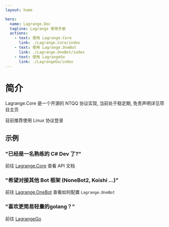 ```yaml
---
layout: home

hero:
  name: Lagrange.Doc
  tagline: Lagrange 使用手册
  actions:
    - text: 使用 Lagrange.Core
      link: ./Lagrange.Core/index
    - text: 使用 Lagrange.OneBot
      link: ./Lagrange.OneBot/index
    - text: 使用 LagrangeGo
      link: ./LagrangeGo/index
---
```


# 简介

Lagrange.Core 是一个开源的 NTQQ 协议实现, 当前处于稳定期, 免责声明详见项目主页

目前推荐使用 Linux 协议登录

## 示例

### "已经是一名熟练的 C# Dev 了?"

前往 [Lagrange.Core](./Lagrange.Core/index.md) 查看 API 文档

### "希望对接其他 Bot 框架 (NoneBot2, Koishi ...)"

前往 [Lagrange.OneBot](./Lagrange.OneBot/index.md) 查看如何配置 `Lagrange.OneBot`

### "喜欢更简易轻量的golang？"

前往 [LagrangeGo](LagrangeGo/index.md)
